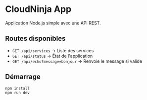 # CloudNinja App

Application Node.js simple avec une API REST.

## Routes disponibles

- `GET /api/services` → Liste des services
- `GET /api/status` → État de l'application
- `GET /api/echo?message=bonjour` → Renvoie le message si valide

## Démarrage

```bash
npm install
npm run dev
